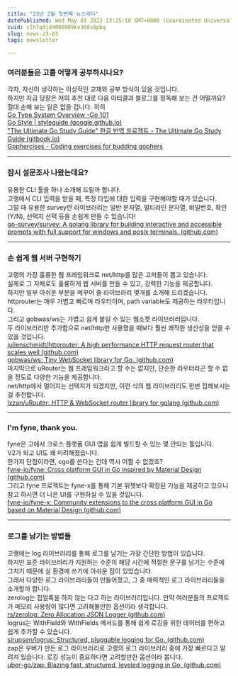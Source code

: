 ```yaml
---
title: "23년 2월 첫번째 뉴스레터"
datePublished: Wed May 03 2023 13:25:10 GMT+0000 (Coordinated Universal Time)
cuid: clh7qdjd4000909kv368v8pbq
slug: news-23-03
tags: newsletter

---
```


### **여러분들은 고를 어떻게 공부하시나요?**

각자, 자신이 생각하는 이상적인 교재와 공부 방식이 있을 것입니다.  
하지만 지금 당장은 저의 추천 대로 다음 아티클과 블로그를 정독해 보는 건 어떨까요?  
절대 손해 보는 일은 없을 겁니다. 히히  
[Go Type System Overview -Go 101](https://go101.org/article/type-system-overview.html)  
[Go Style | styleguide (](https://google.github.io/styleguide/go/)[google.github.io](http://google.github.io)[)](https://google.github.io/styleguide/go/)  
["The Ultimate Go Study Guide" 한글 번역 프로젝트 - The Ultimate Go Study Guide (](https://ultimate-go-korean.gitbook.io/book/)[gitbook.io](http://gitbook.io)[)](https://ultimate-go-korean.gitbook.io/book/)  
[Gophercises - Coding exercises for budding gophers](https://gophercises.com/)

---

### **잠시 설문조사 나왔는데요?**

유용한 CLI 툴을 하나 소개해 드릴까 합니다.  
고랭에서 CLI 입력을 받을 때, 특정 타입에 대한 입력을 구현해야할 때가 있습니다.  
그럴 때 유용한 survey란 라이브러리는 일반 문자열, 멀티라인 문자열, 비밀번호, 확인(Y/N), 선택지 선택 등을 손쉽게 만들 수 있습니다!  
[go-survey/survey: A golang library for building interactive and accessible prompts with full support for windows and posix terminals. (](https://github.com/go-survey/survey)[github.com](http://github.com)[)](https://github.com/go-survey/survey)

---

### **손 쉽게 웹 서버 구현하기**

고랭의 가장 훌륭한 웹 프레임워크로 net/http를 많은 고퍼들이 뽑고 있습니다.  
실제로 그 자체로도 훌륭하게 웹 서버를 만들 수 있고, 강력한 기능을 제공합니다.  
하지만 일부 아쉬운 부분을 메꾸어 줄 라이브러리 몇개를 소개해 드리겠습니다.  
httprouter는 매우 가볍고 빠르며 라우터이며, path variable도 제공하는 라우터입니다.  
그리고 gobwas/ws는 가볍고 쉽게 붙일 수 있는 웹소켓 라이브러리입니다.  
두 라이브러리만 추가함으로 net/http만 사용했을 때보다 훨씬 쾌적한 생산성을 얻을 수 있을 것입니다.  
[julienschmidt/httprouter: A high performance HTTP request router that scales well (](https://github.com/julienschmidt/httprouter)[github.com](http://github.com)[)](https://github.com/julienschmidt/httprouter)  
[gobwas/ws: Tiny WebSocket library for Go. (](https://github.com/gobwas/ws)[github.com](http://github.com)[)](https://github.com/gobwas/ws)  
마지막으로 uRouter는 웹 프레임워크라고 할 수는 없지만, 단순한 라우터라곤 할 수 없을 정도로 다양한 기능을 제공합니다.  
net/http에서 멀어지는 선택지가 되겠지만, 이런 식의 웹 라이브러리도 한번 접해보시는 걸 추천합니다.  
[lxzan/uRouter: HTTP & WebSocket router library for golang (](https://github.com/lxzan/uRouter#websocket)[github.com](http://github.com)[)](https://github.com/lxzan/uRouter#websocket)

---

### **I'm fyne, thank you.**

fyne은 고에서 크로스 플랫폼 GUI 앱을 쉽게 빌드할 수 있는 몇 안되는 툴입니다.  
V2가 되고 UI도 꽤 미려해졌습니다.  
한가지 단점이라면, cgo를 쓴다는 건데 역시 어쩔 수 없겠죠?  
[fyne-io/fyne: Cross platform GUI in Go inspired by Material Design (](https://github.com/fyne-io/fyne)[github.com](http://github.com)[)](https://github.com/fyne-io/fyne)  
그리고 fyne 프로젝트는 fyne-x를 통해 기본 위젯보다 확장된 기능을 제공하고 있으니 참고 하시면 더 나은 UI를 구현하실 수 있을 것입니다.  
[fyne-io/fyne-x: Community extensions to the cross platform GUI in Go based on Material Design (](https://github.com/fyne-io/fyne-x)[github.com](http://github.com)[)](https://github.com/fyne-io/fyne-x)

---

### **로그를 남기는 방법들**

고랭에는 log 라이브러리를 통해 로그를 남기는 가장 간단한 방법이 있습니다.  
하지만 표준 라이브러리가 지원하는 수준이 해당 시간에 적절한 문구를 남기는 수준에 그치기 때문에 실 환경에 쓰기에 아쉬운 점이 있었습니다.  
그래서 다양한 로그 라이브러리들이 만들어졌고, 그 중 매력적인 로그 라이브러리들을 소개할까 합니다.  
zerolog는 힙얼록을 하지 않는 다고 하는 라이브러리입니다. 만약 여러분들의 프로젝트가 메모리 사용량이 많다면 고려해볼만한 옵션이라 생각합니다.  
[rs/zerolog: Zero Allocation JSON Logger (](https://github.com/rs/zerolog)[github.com](http://github.com)[)](https://github.com/rs/zerolog)  
logrus는 WithField와 WithFields 메서드를 통해 쉽게 로깅을 위한 데이터를 편하고 쉽게 추가할 수 있습니다.  
[sirupsen/logrus: Structured, pluggable logging for Go. (](https://github.com/sirupsen/logrus)[github.com](http://github.com)[)](https://github.com/sirupsen/logrus)  
zap은 우버가 만든 로그 라이브러리로 고랭의 로그 라이브러리 중에 가장 빠르다고 알려져 있습니다. 로깅 성능이 중요하다면 고려할만한 옵션이라 봅니다.  
[uber-go/zap: Blazing fast, structured, leveled logging in Go. (](https://github.com/uber-go/zap)[github.com](http://github.com)[)](https://github.com/uber-go/zap)